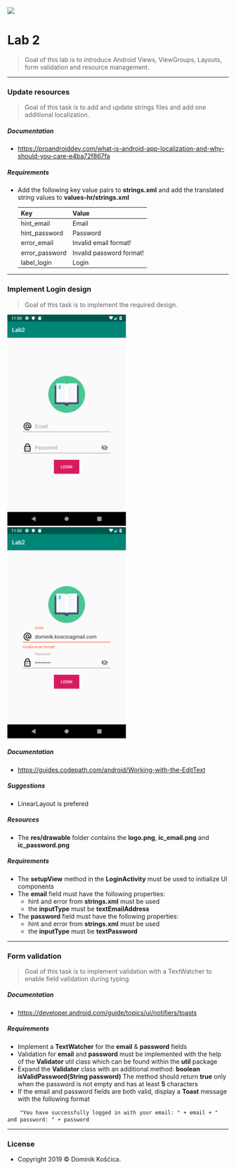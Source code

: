 ![](https://www.medicalcenter.virginia.edu/mobile-device-setup/colorsAndroidlogo.jpg/?s=50)
# Lab 2
> Goal of this lab is to introduce Android Views, ViewGroups, Layouts, form validation and resource management.
---
### Update resources
>Goal of this task is to add and update strings files and add one additional localization. 

##### Documentation
* https://proandroiddev.com/what-is-android-app-localization-and-why-should-you-care-e4ba72f867fa

##### Requirements
* Add the following key value pairs to **strings.xml** and add the translated string values to **values-hr/strings.xml**
    
    Key  | Value
    ------------- | -------------
    hint_email  | Email
    hint_password  | Password
    error_email  | Invalid email format!
    error_password  | Invalid password format!
    label_login  | Login
    
---
### Implement Login design
>Goal of this task is to implement the required design.

<img src="LoginScreenDesign_1.png" width="270" height="480"><img src="LoginScreenDesign_2.png" width="270" height="480">

##### Documentation
* https://guides.codepath.com/android/Working-with-the-EditText
##### Suggestions
* LinearLayout is prefered
##### Resources
* The **res/drawable** folder contains the **logo.png**, **ic_email.png** and **ic_password.png**
##### Requirements
* The **setupView** method in the **LoginActivity** must be used to initialize UI components
* The **email** field must have the following properties:
    * hint and error from **strings.xml** must be used
    * the **inputType** must be **textEmailAddress** 
* The **password** field must have the following properties:
    * hint and error from **strings.xml** must be used
    * the **inputType** must be **textPassword** 
---

### Form validation 
>Goal of this task is to implement validation with a TextWatcher to enable field validation during typing.

##### Documentation
* https://developer.android.com/guide/topics/ui/notifiers/toasts
##### Requirements
* Implement a **TextWatcher** for the **email** & **password** fields 
* Validation for **email** and **password** must be implemented with the help of the **Validator** util class which can be found within the **util** package
* Expand the **Validator** class with an additional method:
    **boolean isValidPassword(String password)** 
    The method should return **true** only when the password is not empty and has at least **5** characters
* If the email and password fields are both valid, display a **Toast** message with the following format
```
    "You have successfully logged in with your email: " + email + " and password: " + password
```
---
### License
* Copyright 2019 © Dominik Košćica.
